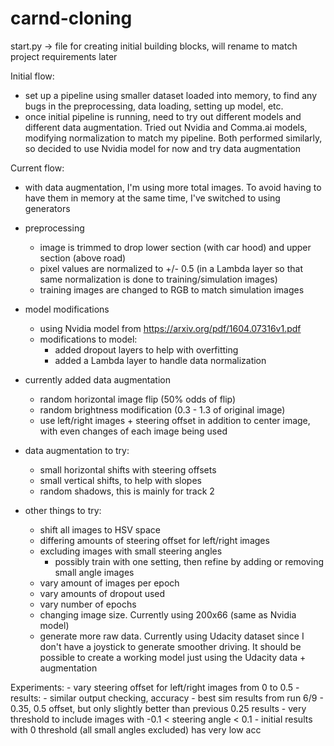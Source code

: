 # carnd-cloning
start.py -> file for creating initial building blocks, will rename to match project requirements later

Initial flow:
- set up a pipeline using smaller dataset loaded into memory, to find any bugs in the preprocessing, data loading, setting up model, etc.
- once initial pipeline is running, need to try out different models and different data augmentation. Tried out Nvidia and Comma.ai models, modifying normalization to match my pipeline. Both performed similarly, so decided to use Nvidia model for now and try data augmentation

Current flow:
- with data augmentation, I'm using more total images. To avoid having to have them in memory at the same time, I've switched to using generators

- preprocessing
	- image is trimmed to drop lower section (with car hood) and upper section (above road)
	- pixel values are normalized to +/- 0.5 (in a Lambda layer so that same normalization is done to training/simulation images)
	- training images are changed to RGB to match simulation images

- model modifications
	 - using Nvidia model from https://arxiv.org/pdf/1604.07316v1.pdf
	- modifications to model:
		- added dropout layers to help with overfitting
		- added a Lambda layer to handle data normalization
- currently added data augmentation
	- random horizontal image flip (50% odds of flip)
	- random brightness modification (0.3 - 1.3 of original image)
	- use left/right images + steering offset in addition to center image, with even changes of each image being used

- data augmentation to try:
	- small horizontal shifts with steering offsets
	- small vertical shifts, to help with slopes
	- random shadows, this is mainly for track 2

- other things to try:
	- shift all images to HSV space
	- differing amounts of steering offset for left/right images
	- excluding images with small steering angles
		- possibly train with one setting, then refine by adding or removing small angle images
	- vary amount of images per epoch
	- vary amounts of dropout used
	- vary number of epochs
	- changing image size. Currently using 200x66 (same as Nvidia model)
	- generate more raw data. Currently using Udacity dataset since I don't have a joystick to generate smoother driving. It should be possible to create a working model just using the Udacity data + augmentation

Experiments:
	- vary steering offset for left/right images from 0 to 0.5
	- results:
		- similar output checking, accuracy
		- best sim results from run 6/9 - 0.35, 0.5 offset, but only slightly better than previous 0.25 results
	- very threshold to include images with -0.1 < steering angle < 0.1
	- initial results with 0 threshold (all small angles excluded) has very low acc
